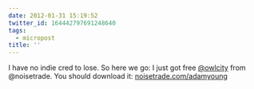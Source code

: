```yaml
---
date: 2012-01-31 15:19:52
twitter_id: 164442797691248640
tags:
  - micropost
title: ''
---
```


I have no indie cred to lose. So here we go: I just got free [@owlcity](https://twitter.com/owlcity) from @noisetrade. You should download it: [noisetrade.com/adamyoung](http://noisetrade.com/adamyoung)
